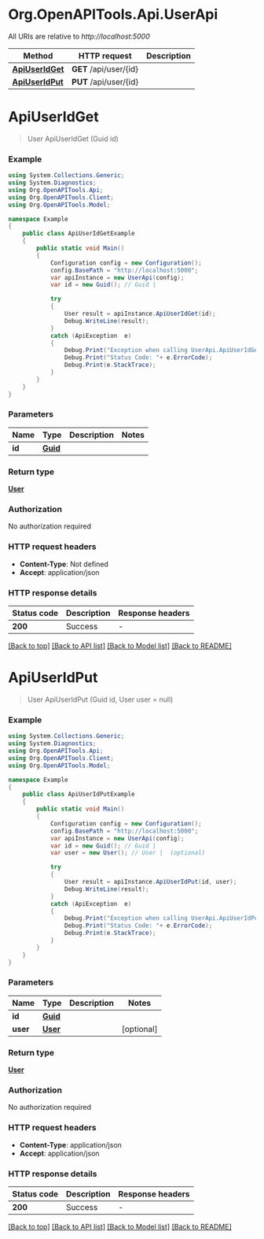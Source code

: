 # Org.OpenAPITools.Api.UserApi

All URIs are relative to *http://localhost:5000*

Method | HTTP request | Description
------------- | ------------- | -------------
[**ApiUserIdGet**](UserApi.md#apiuseridget) | **GET** /api/user/{id} | 
[**ApiUserIdPut**](UserApi.md#apiuseridput) | **PUT** /api/user/{id} | 


<a name="apiuseridget"></a>
# **ApiUserIdGet**
> User ApiUserIdGet (Guid id)



### Example
```csharp
using System.Collections.Generic;
using System.Diagnostics;
using Org.OpenAPITools.Api;
using Org.OpenAPITools.Client;
using Org.OpenAPITools.Model;

namespace Example
{
    public class ApiUserIdGetExample
    {
        public static void Main()
        {
            Configuration config = new Configuration();
            config.BasePath = "http://localhost:5000";
            var apiInstance = new UserApi(config);
            var id = new Guid(); // Guid | 

            try
            {
                User result = apiInstance.ApiUserIdGet(id);
                Debug.WriteLine(result);
            }
            catch (ApiException  e)
            {
                Debug.Print("Exception when calling UserApi.ApiUserIdGet: " + e.Message );
                Debug.Print("Status Code: "+ e.ErrorCode);
                Debug.Print(e.StackTrace);
            }
        }
    }
}
```

### Parameters

Name | Type | Description  | Notes
------------- | ------------- | ------------- | -------------
 **id** | [**Guid**](Guid.md)|  | 

### Return type

[**User**](User.md)

### Authorization

No authorization required

### HTTP request headers

 - **Content-Type**: Not defined
 - **Accept**: application/json

### HTTP response details
| Status code | Description | Response headers |
|-------------|-------------|------------------|
| **200** | Success |  -  |

[[Back to top]](#) [[Back to API list]](../README.md#documentation-for-api-endpoints) [[Back to Model list]](../README.md#documentation-for-models) [[Back to README]](../README.md)

<a name="apiuseridput"></a>
# **ApiUserIdPut**
> User ApiUserIdPut (Guid id, User user = null)



### Example
```csharp
using System.Collections.Generic;
using System.Diagnostics;
using Org.OpenAPITools.Api;
using Org.OpenAPITools.Client;
using Org.OpenAPITools.Model;

namespace Example
{
    public class ApiUserIdPutExample
    {
        public static void Main()
        {
            Configuration config = new Configuration();
            config.BasePath = "http://localhost:5000";
            var apiInstance = new UserApi(config);
            var id = new Guid(); // Guid | 
            var user = new User(); // User |  (optional) 

            try
            {
                User result = apiInstance.ApiUserIdPut(id, user);
                Debug.WriteLine(result);
            }
            catch (ApiException  e)
            {
                Debug.Print("Exception when calling UserApi.ApiUserIdPut: " + e.Message );
                Debug.Print("Status Code: "+ e.ErrorCode);
                Debug.Print(e.StackTrace);
            }
        }
    }
}
```

### Parameters

Name | Type | Description  | Notes
------------- | ------------- | ------------- | -------------
 **id** | [**Guid**](Guid.md)|  | 
 **user** | [**User**](User.md)|  | [optional] 

### Return type

[**User**](User.md)

### Authorization

No authorization required

### HTTP request headers

 - **Content-Type**: application/json
 - **Accept**: application/json

### HTTP response details
| Status code | Description | Response headers |
|-------------|-------------|------------------|
| **200** | Success |  -  |

[[Back to top]](#) [[Back to API list]](../README.md#documentation-for-api-endpoints) [[Back to Model list]](../README.md#documentation-for-models) [[Back to README]](../README.md)

